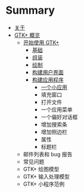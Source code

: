 # Summary

* [关于](README.md)
* [GTK+ 概览](chapter1/gtk.md)
   * [开始使用 GTK+](chapter1/gtk-getting-started.md)
       * [基础](chapter1/basics.md)
       * [组装](chapter1/packing.md)
       * [绘制](chapter1/drawing.md)
       * [构建用户界面](chapter1/building-user-interfaces.md)
       * [构建应用程序](chapter1/building-applications.md)
           * [一个小应用](chapter1/a-trivial-application.md)
           * 填充窗口
           * 打开文件
           * 一个应用菜单
           * 一个偏好对话框
           * 增加搜索条
           * 增加侧边栏
           * 属性
           * 标题栏
   * 邮件列表和 bug 报告
   * 常见问题
   * GTK+ 绘图模型
   * GTK+ 输入处理模型
   * GTK+ 小程序范例

